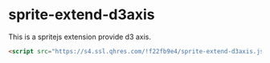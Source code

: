 # sprite-extend-d3axis

This is a spritejs extension provide d3 axis.

```html
<script src="https://s4.ssl.qhres.com/!f22fb9e4/sprite-extend-d3axis.js"></script>
```
